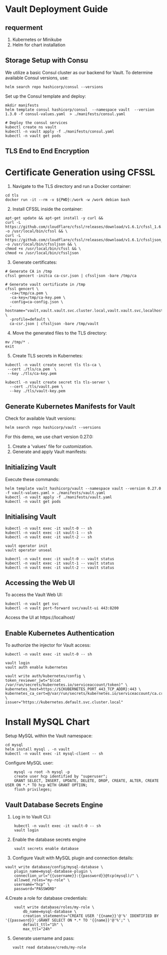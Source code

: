 # Vault Deployment Guide

## requerment 
1. Kubernetes or Minikube
2. Helm for chart installation


## Storage Setup with Consu

We utilize a basic Consul cluster as our backend for Vault. To determine available Consul versions, use:

```
helm search repo hashicorp/consul --versions

```
Set up the Consul template and deploy:


```
mkdir manifests
helm template consul hashicorp/consul  --namespace vault  --version 1.3.0 -f consul-values.yaml  > ./manifests/consul.yaml

# Deploy the consul services
kubectl create ns vault
kubectl -n vault apply -f ./manifests/consul.yaml
kubectl -n vault get pods
```


## TLS End to End Encryption

# Certificate Generation using CFSSL
1. Navigate to the TLS directory and run a Docker container:

```
cd tls
docker run -it --rm -v ${PWD}:/work -w /work debian bash
```
2. Install CFSSL inside the container:
```
apt-get update && apt-get install -y curl &&
curl -L https://github.com/cloudflare/cfssl/releases/download/v1.6.1/cfssl_1.6.1_linux_amd64 -o /usr/local/bin/cfssl && \
curl -L https://github.com/cloudflare/cfssl/releases/download/v1.6.1/cfssljson_1.6.1_linux_amd64 -o /usr/local/bin/cfssljson && \
chmod +x /usr/local/bin/cfssl && \
chmod +x /usr/local/bin/cfssljson
```

3. Generate certificates:

```
# Generate CA in /tmp
cfssl gencert -initca ca-csr.json | cfssljson -bare /tmp/ca

# Generate vault certificate in /tmp
cfssl gencert \
  -ca=/tmp/ca.pem \
  -ca-key=/tmp/ca-key.pem \
  -config=ca-config.json \
  -hostname="vault,vault.vault.svc.cluster.local,vault.vault.svc,localhost,127.0.0.1" \
  -profile=default \
  ca-csr.json | cfssljson -bare /tmp/vault
```

4. Move the generated files to the TLS directory:

```
mv /tmp/* .
exit
```

5. Create TLS secrets in Kubernetes:


```
kubectl -n vault create secret tls tls-ca \
 --cert ./tls/ca.pem  \
 --key ./tls/ca-key.pem

kubectl -n vault create secret tls tls-server \
  --cert ./tls/vault.pem \
  --key ./tls/vault-key.pem
```

## Generate Kubernetes Manifests for Vault

Check for available Vault versions:

```
helm search repo hashicorp/vault --versions
```
For this demo, we use chart version 0.27.0:

1. Create a 'values' file for customization.
2. Generate and apply Vault manifests:

## Initializing Vault
Execute these commands:

```
helm template vault hashicorp/vault --namespace vault --version 0.27.0 -f vault-values.yaml > ./manifests/vault.yaml
kubectl -n vault apply -f ./manifests/vault.yaml
kubectl -n vault get pods
```



## Initialising Vault

```
kubectl -n vault exec -it vault-0 -- sh
kubectl -n vault exec -it vault-1 -- sh
kubectl -n vault exec -it vault-2 -- sh

vault operator init
vault operator unseal

kubectl -n vault exec -it vault-0 -- vault status
kubectl -n vault exec -it vault-1 -- vault status
kubectl -n vault exec -it vault-2 -- vault status

```
## Accessing the Web UI


To access the Vault Web UI:

```
kubectl -n vault get svc
kubectl -n vault port-forward svc/vault-ui 443:8200
```

Access the UI at https://localhost/


## Enable Kubernetes Authentication

To authorize the injector for Vault access:


```
kubectl -n vault exec -it vault-0 -- sh 

vault login
vault auth enable kubernetes

vault write auth/kubernetes/config \
token_reviewer_jwt="$(cat /var/run/secrets/kubernetes.io/serviceaccount/token)" \
kubernetes_host=https://${KUBERNETES_PORT_443_TCP_ADDR}:443 \
kubernetes_ca_cert=@/var/run/secrets/kubernetes.io/serviceaccount/ca.crt \
issuer="https://kubernetes.default.svc.cluster.local"
```



# Install MySQL Chart
Setup MySQL within the Vault namespace:


```
cd mysql
helm install mysql . -n vault
kubectl -n vault exec -it mysql-client -- sh
```

Configure MySQL user:
```
    mysql -u root -h mysql -p
    create user hcp identified by "superuser";
    GRANT SELECT, INSERT, UPDATE, DELETE, DROP, CREATE, ALTER, CREATE USER ON *.* TO hcp WITH GRANT OPTION;
    flush privileges;
``` 

## Vault Database Secrets Engine 
1. Log in to Vault CLI:
```
    kubectl -n vault exec -it vault-0 -- sh
    vault login

```
2. Enable the database secrets engine 
```
    vault secrets enable database
```
3. Configure Vault with MySQL plugin and connection details:
```
vault write database/config/mysql-database \
    plugin_name=mysql-database-plugin \
    connection_url="{{username}}:{{password}}@tcp(mysql)/" \
    allowed_roles="my-role" \
    username="hcp" \
    password="PASSWORD"
```
4.Create a role for database credentials:
```
    vault write database/roles/my-role \
        db_name=mysql-database \
        creation_statements="CREATE USER '{{name}}'@'%' IDENTIFIED BY '{{password}}';GRANT SELECT ON *.* TO '{{name}}'@'%';" \
        default_ttl="1h" \
        max_ttl="24h"
```

5. Generate username and pass:
    ```
    vault read database/creds/my-role
```













